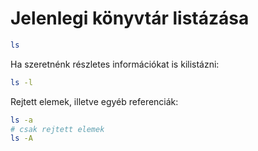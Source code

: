 # Jelenlegi könyvtár listázása
```bash
ls
```
Ha szeretnénk részletes információkat is kilistázni:
```bash
ls -l
```

Rejtett elemek, illetve egyéb referenciák:
```bash
ls -a
# csak rejtett elemek
ls -A
```
